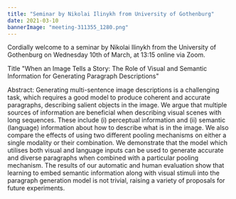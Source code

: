```yaml
---
title: "Seminar by Nikolai Ilinykh from University of Gothenburg"
date: 2021-03-10
bannerImage: "meeting-311355_1280.png"
---
```

Cordially welcome to a seminar by Nikolai Ilinykh from the University of Gothenburg on Wednesday 10th of March, at 13:15 online via Zoom. 

Title "When an Image Tells a Story: The Role of Visual and Semantic Information for Generating Paragraph Descriptions"

Abstract: Generating multi-sentence image descriptions is a challenging task, which requires a good model to produce coherent and accurate paragraphs, describing salient objects in the image. We argue that multiple sources of information are beneficial when describing visual scenes with long sequences. These include (i) perceptual information and (ii) semantic (language) information about how to describe what is in the image. We also compare the effects of using two different pooling mechanisms on either a single modality or their combination. We demonstrate that the model which utilises both visual and language inputs can be used to generate accurate and diverse paragraphs when combined with a particular pooling mechanism. The results of our automatic and human evaluation show that learning to embed semantic information along with visual stimuli into the paragraph generation model is not trivial, raising a variety of proposals for future experiments.
